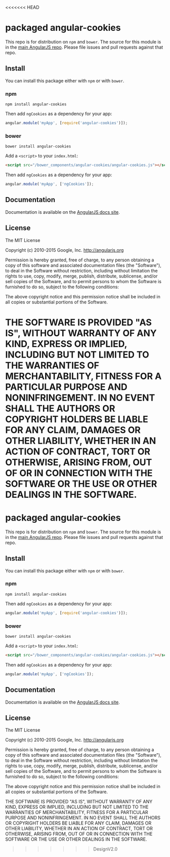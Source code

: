 <<<<<<< HEAD
# packaged angular-cookies

This repo is for distribution on `npm` and `bower`. The source for this module is in the
[main AngularJS repo](https://github.com/angular/angular.js/tree/master/src/ngCookies).
Please file issues and pull requests against that repo.

## Install

You can install this package either with `npm` or with `bower`.

### npm

```shell
npm install angular-cookies
```

Then add `ngCookies` as a dependency for your app:

```javascript
angular.module('myApp', [require('angular-cookies')]);
```

### bower

```shell
bower install angular-cookies
```

Add a `<script>` to your `index.html`:

```html
<script src="/bower_components/angular-cookies/angular-cookies.js"></script>
```

Then add `ngCookies` as a dependency for your app:

```javascript
angular.module('myApp', ['ngCookies']);
```

## Documentation

Documentation is available on the
[AngularJS docs site](http://docs.angularjs.org/api/ngCookies).

## License

The MIT License

Copyright (c) 2010-2015 Google, Inc. http://angularjs.org

Permission is hereby granted, free of charge, to any person obtaining a copy
of this software and associated documentation files (the "Software"), to deal
in the Software without restriction, including without limitation the rights
to use, copy, modify, merge, publish, distribute, sublicense, and/or sell
copies of the Software, and to permit persons to whom the Software is
furnished to do so, subject to the following conditions:

The above copyright notice and this permission notice shall be included in
all copies or substantial portions of the Software.

THE SOFTWARE IS PROVIDED "AS IS", WITHOUT WARRANTY OF ANY KIND, EXPRESS OR
IMPLIED, INCLUDING BUT NOT LIMITED TO THE WARRANTIES OF MERCHANTABILITY,
FITNESS FOR A PARTICULAR PURPOSE AND NONINFRINGEMENT. IN NO EVENT SHALL THE
AUTHORS OR COPYRIGHT HOLDERS BE LIABLE FOR ANY CLAIM, DAMAGES OR OTHER
LIABILITY, WHETHER IN AN ACTION OF CONTRACT, TORT OR OTHERWISE, ARISING FROM,
OUT OF OR IN CONNECTION WITH THE SOFTWARE OR THE USE OR OTHER DEALINGS IN
THE SOFTWARE.
=======
# packaged angular-cookies

This repo is for distribution on `npm` and `bower`. The source for this module is in the
[main AngularJS repo](https://github.com/angular/angular.js/tree/master/src/ngCookies).
Please file issues and pull requests against that repo.

## Install

You can install this package either with `npm` or with `bower`.

### npm

```shell
npm install angular-cookies
```

Then add `ngCookies` as a dependency for your app:

```javascript
angular.module('myApp', [require('angular-cookies')]);
```

### bower

```shell
bower install angular-cookies
```

Add a `<script>` to your `index.html`:

```html
<script src="/bower_components/angular-cookies/angular-cookies.js"></script>
```

Then add `ngCookies` as a dependency for your app:

```javascript
angular.module('myApp', ['ngCookies']);
```

## Documentation

Documentation is available on the
[AngularJS docs site](http://docs.angularjs.org/api/ngCookies).

## License

The MIT License

Copyright (c) 2010-2015 Google, Inc. http://angularjs.org

Permission is hereby granted, free of charge, to any person obtaining a copy
of this software and associated documentation files (the "Software"), to deal
in the Software without restriction, including without limitation the rights
to use, copy, modify, merge, publish, distribute, sublicense, and/or sell
copies of the Software, and to permit persons to whom the Software is
furnished to do so, subject to the following conditions:

The above copyright notice and this permission notice shall be included in
all copies or substantial portions of the Software.

THE SOFTWARE IS PROVIDED "AS IS", WITHOUT WARRANTY OF ANY KIND, EXPRESS OR
IMPLIED, INCLUDING BUT NOT LIMITED TO THE WARRANTIES OF MERCHANTABILITY,
FITNESS FOR A PARTICULAR PURPOSE AND NONINFRINGEMENT. IN NO EVENT SHALL THE
AUTHORS OR COPYRIGHT HOLDERS BE LIABLE FOR ANY CLAIM, DAMAGES OR OTHER
LIABILITY, WHETHER IN AN ACTION OF CONTRACT, TORT OR OTHERWISE, ARISING FROM,
OUT OF OR IN CONNECTION WITH THE SOFTWARE OR THE USE OR OTHER DEALINGS IN
THE SOFTWARE.
>>>>>>> DesignV2.0

